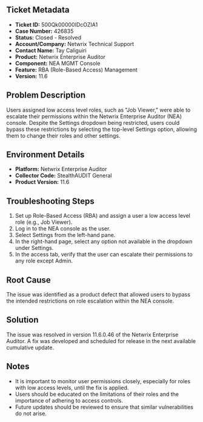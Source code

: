 ## Ticket Metadata
- **Ticket ID:** 500Qk00000IDcOZIA1
- **Case Number:** 426835
- **Status:** Closed - Resolved
- **Account/Company:** Netwrix Technical Support
- **Contact Name:** Tay Caliguiri
- **Product:** Netwrix Enterprise Auditor
- **Component:** NEA MGMT Console
- **Feature:** RBA (Role-Based Access) Management
- **Version:** 11.6

## Problem Description
Users assigned low access level roles, such as "Job Viewer," were able to escalate their permissions within the Netwrix Enterprise Auditor (NEA) console. Despite the Settings dropdown being restricted, users could bypass these restrictions by selecting the top-level Settings option, allowing them to change their roles and other settings.

## Environment Details
- **Platform:** Netwrix Enterprise Auditor
- **Collector Code:** StealthAUDIT General
- **Product Version:** 11.6

## Troubleshooting Steps
1. Set up Role-Based Access (RBA) and assign a user a low access level role (e.g., Job Viewer).
2. Log in to the NEA console as the user.
3. Select Settings from the left-hand pane.
4. In the right-hand page, select any option not available in the dropdown under Settings.
5. In the access tab, verify that the user can escalate their permissions to any role except Admin.

## Root Cause
The issue was identified as a product defect that allowed users to bypass the intended restrictions on role escalation within the NEA console.

## Solution
The issue was resolved in version 11.6.0.46 of the Netwrix Enterprise Auditor. A fix was developed and scheduled for release in the next available cumulative update.

## Notes
- It is important to monitor user permissions closely, especially for roles with low access levels, until the fix is applied.
- Users should be educated on the limitations of their roles and the importance of adhering to access controls.
- Future updates should be reviewed to ensure that similar vulnerabilities do not arise.